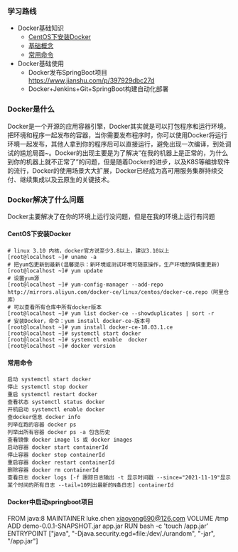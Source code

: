 ### 学习路线
* Docker基础知识
    * [CentOS下安装Docker](#CentOS下安装Docker)
    * [基础概念](https://www.cnblogs.com/Can-daydayup/p/15559341.html)
    * [常用命令](#常用命令)
* Docker基础使用
    * Docker发布SpringBoot项目 https://www.jianshu.com/p/397929dbc27d
    * Docker+Jenkins+Git+SpringBoot构建自动化部署

### Docker是什么
Docker是一个开源的应用容器引擎，Docker其实就是可以打包程序和运行环境，把环境和程序一起发布的容器，当你需要发布程序时，你可以使用Docker将运行环境一起发布，其他人拿到你的程序后可以直接运行，避免出现一次编译，到处调试的尴尬局面~。Docker的出现主要是为了解决“在我的机器上是正常的，为什么到你的机器上就不正常了”的问题，但是随着Docker的进步，以及K8S等编排软件的流行，Docker的使用场景大大扩展，Docker已经成为高可用服务集群持续交付、继续集成以及云原生的关键技术。

### Docker解决了什么问题
Docker主要解决了在你的环境上运行没问题，但是在我的环境上运行有问题

#### CentOS下安装Docker
``` shell
# linux 3.10 内核，docker官方说至少3.8以上，建议3.10以上
[root@localhost ~]# uname -a
# 把yum包更新到最新(温馨提示：新环境或测试环境可随意操作，生产环境酌情慎重更新)
[root@localhost ~]# yum update
# 设置yum源
[root@localhost ~]# yum-config-manager --add-repo http://mirrors.aliyun.com/docker-ce/linux/centos/docker-ce.repo（阿里仓库）
# 可以查看所有仓库中所有docker版本
[root@localhost ~]# yum list docker-ce --showduplicates | sort -r
# 安装Docker，命令：yum install docker-ce-版本号
[root@localhost ~]# yum install docker-ce-18.03.1.ce
[root@localhost ~]# systemctl start docker
[root@localhost ~]# systemctl enable  docker
[root@localhost ~]# docker version
```

#### 常用命令
```shell
启动 systemctl start docker
停止 systemctl stop docker
重启 systemctl restart docker
查看状态 systemctl status docker
开机启动 systemctl enable docker
查docker信息 docker info
列举在跑的容器 docker ps
列举出所有容器 docker ps -a 包含历史
查看镜像 docker image ls 或 docker images
启动容器 docker start containerId
停止容器 docker stop containerId
重启容器 docker restart containerId
删除容器 docker rm containerId
查看日志 docker logs [-f 跟踪日志输出 -t 显示时间戳 --since="2021-11-19"显示某个时间的所有日志 --tail=10列出最新的N条日志] containerId
```

#### Docker中启动springboot项目

FROM java:8
MAINTAINER luke.chen <xiaoyong690@126.com>
VOLUME /tmp
ADD demo-0.0.1-SNAPSHOT.jar app.jar
RUN bash -c 'touch /app.jar'
ENTRYPOINT ["java", "-Djava.security.egd=file:/dev/./urandom", "-jar", "/app.jar"]